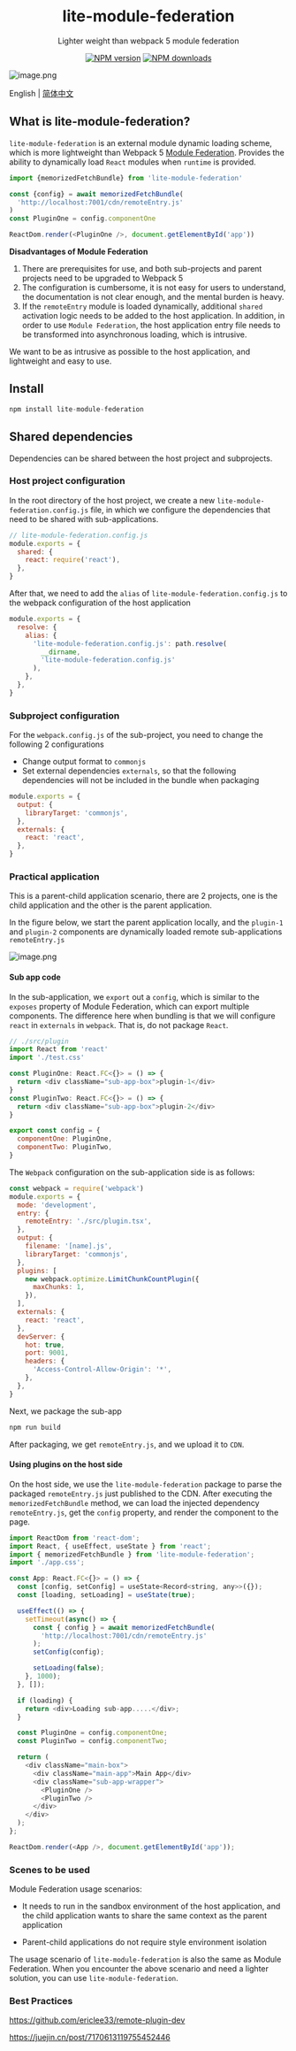 <h1 align="center">lite-module-federation</h1>

<div align="center">

Lighter weight than webpack 5 module federation

[![NPM version][npm-image]][npm-url] [![NPM downloads][download-image]][download-url]

[npm-image]: http://img.shields.io/npm/v/lite-module-federation.svg?style=flat-square
[npm-url]: http://npmjs.org/package/lite-module-federation
[download-image]: https://img.shields.io/npm/dm/lite-module-federation.svg?style=flat-square
[download-url]: https://npmjs.org/package/lite-module-federation

</div>

![image.png](https://p9-juejin.byteimg.com/tos-cn-i-k3u1fbpfcp/9706d135f6034b35ad0093a38170c2c8~tplv-k3u1fbpfcp-watermark.image?)

English | [简体中文](./README-zh_CN.md)

## What is lite-module-federation?

`lite-module-federation` is an external module dynamic loading scheme, which is more lightweight than Webpack 5 [Module Federation](https://webpack.docschina.org/concepts/module-federation/#motivation). Provides the ability to dynamically load `React` modules when `runtime` is provided.

```js
import {memorizedFetchBundle} from 'lite-module-federation'

const {config} = await memorizedFetchBundle(
  'http://localhost:7001/cdn/remoteEntry.js'
)
const PluginOne = config.componentOne

ReactDom.render(<PluginOne />, document.getElementById('app'))
```

**Disadvantages of Module Federation**

1. There are prerequisites for use, and both sub-projects and parent projects need to be upgraded to Webpack 5
2. The configuration is cumbersome, it is not easy for users to understand, the documentation is not clear enough, and the mental burden is heavy.
3. If the `remoteEntry` module is loaded dynamically, additional `shared` activation logic needs to be added to the host application. In addition, in order to use `Module Federation`, the host application entry file needs to be transformed into asynchronous loading, which is intrusive.

We want to be as intrusive as possible to the host application, and lightweight and easy to use.

## Install

```js
npm install lite-module-federation
```

## Shared dependencies

Dependencies can be shared between the host project and subprojects.

### Host project configuration

In the root directory of the host project, we create a new `lite-module-federation.config.js` file, in which we configure the dependencies that need to be shared with sub-applications.

```js
// lite-module-federation.config.js
module.exports = {
  shared: {
    react: require('react'),
  },
}
```

After that, we need to add the `alias` of `lite-module-federation.config.js` to the webpack configuration of the host application

```js
module.exports = {
  resolve: {
    alias: {
      'lite-module-federation.config.js': path.resolve(
        __dirname,
        'lite-module-federation.config.js'
      ),
    },
  },
}
```

### Subproject configuration

For the `webpack.config.js` of the sub-project, you need to change the following 2 configurations

- Change output format to `commonjs`
- Set external dependencies `externals`, so that the following dependencies will not be included in the bundle when packaging

```js
module.exports = {
  output: {
    libraryTarget: 'commonjs',
  },
  externals: {
    react: 'react',
  },
}
```

### Practical application

This is a parent-child application scenario, there are 2 projects, one is the child application and the other is the parent application.

In the figure below, we start the parent application locally, and the `plugin-1` and `plugin-2` components are dynamically loaded remote sub-applications `remoteEntry.js`

![image.png](https://p9-juejin.byteimg.com/tos-cn-i-k3u1fbpfcp/fd54d82634364e0d990d21dcf7ffcb4b~tplv-k3u1fbpfcp-watermark.image?)

#### Sub app code

In the sub-application, we `export` out a `config`, which is similar to the `exposes` property of Module Federation, which can export multiple components. The difference here when bundling is that we will configure `react` in `externals` in `webpack`. That is, do not package `React`.

```js
// ./src/plugin
import React from 'react'
import './test.css'

const PluginOne: React.FC<{}> = () => {
  return <div className="sub-app-box">plugin-1</div>
}
const PluginTwo: React.FC<{}> = () => {
  return <div className="sub-app-box">plugin-2</div>
}

export const config = {
  componentOne: PluginOne,
  componentTwo: PluginTwo,
}
```

The `Webpack` configuration on the sub-application side is as follows:

```js
const webpack = require('webpack')
module.exports = {
  mode: 'development',
  entry: {
    remoteEntry: './src/plugin.tsx',
  },
  output: {
    filename: '[name].js',
    libraryTarget: 'commonjs',
  },
  plugins: [
    new webpack.optimize.LimitChunkCountPlugin({
      maxChunks: 1,
    }),
  ],
  externals: {
    react: 'react',
  },
  devServer: {
    hot: true,
    port: 9001,
    headers: {
      'Access-Control-Allow-Origin': '*',
    },
  },
}
```

Next, we package the sub-app

```js
npm run build
```

After packaging, we get `remoteEntry.js`, and we upload it to `CDN`.

#### Using plugins on the host side

On the host side, we use the `lite-module-federation` package to parse the packaged `remoteEntry.js` just published to the CDN.
After executing the `memorizedFetchBundle` method, we can load the injected dependency `remoteEntry.js`, get the `config` property, and render the component to the page.

```js
import ReactDom from 'react-dom';
import React, { useEffect, useState } from 'react';
import { memorizedFetchBundle } from 'lite-module-federation';
import './app.css';

const App: React.FC<{}> = () => {
  const [config, setConfig] = useState<Record<string, any>>({});
  const [loading, setLoading] = useState(true);

  useEffect(() => {
    setTimeout(async() => {
      const { config } = await memorizedFetchBundle(
        'http://localhost:7001/cdn/remoteEntry.js'
      );
      setConfig(config);

      setLoading(false);
    }, 1000);
  }, []);

  if (loading) {
    return <div>Loading sub-app.....</div>;
  }

  const PluginOne = config.componentOne;
  const PluginTwo = config.componentTwo;

  return (
    <div className="main-box">
      <div className="main-app">Main App</div>
      <div className="sub-app-wrapper">
        <PluginOne />
        <PluginTwo />
      </div>
    </div>
  );
};

ReactDom.render(<App />, document.getElementById('app'));
```

### Scenes to be used

Module Federation usage scenarios:

- It needs to run in the sandbox environment of the host application, and the child application wants to share the same context as the parent application

- Parent-child applications do not require style environment isolation

The usage scenario of `lite-module-federation` is also the same as Module Federation. When you encounter the above scenario and need a lighter solution, you can use `lite-module-federation`.

### Best Practices

https://github.com/ericlee33/remote-plugin-dev

https://juejin.cn/post/7170613119755452446
